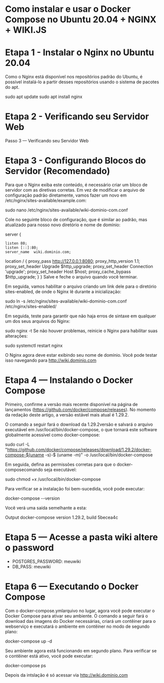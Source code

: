 # Como instalar e usar o Docker Compose no Ubuntu 20.04 + NGINX + WIKI.JS


# Etapa 1 - Instalar o Nginx no Ubuntu 20.04

Como o Nginx está disponível nos repositórios padrão do Ubuntu, é possível instalá-lo a partir desses repositórios usando o sistema de pacotes do apt.

sudo apt update
sudo apt install nginx

# Etapa 2 - Verificando seu Servidor Web
Passo 3 — Verificando seu Servidor Web


# Etapa 3 - Configurando Blocos do Servidor (Recomendado)
Para que o Nginx exiba este conteúdo, é necessário criar um bloco de servidor com as diretivas corretas. Em vez de modificar o arquivo de configuração padrão diretamente, vamos fazer um novo em /etc/nginx/sites-available/example.com:

sudo nano /etc/nginx/sites-available/wiki-dominio-com.conf

Cole no seguinte bloco de configuração, que é similar ao padrão, mas atualizado para nosso novo diretório e nome de domínio:

server {
 
    listen 80;
    listen [::]:80;
    server_name  wiki.dominio.com;


  location / {
    proxy_pass http://127.0.0.1:8080;
    proxy_http_version 1.1;
    proxy_set_header Upgrade $http_upgrade;
    proxy_set_header Connection 'upgrade';
    proxy_set_header Host $host;
    proxy_cache_bypass $http_upgrade;
  }
}
Salve e feche o arquivo quando você terminar.

Em seguida, vamos habilitar o arquivo criando um link dele para o diretório sites-enabled, de onde o Nginx lê durante a inicialização:

sudo ln -s /etc/nginx/sites-available/wiki-dominio-com.conf /etc/nginx/sites-enabled/

Em seguida, teste para garantir que não haja erros de sintaxe em qualquer um dos seus arquivos do Nginx:

sudo nginx -t
Se não houver problemas, reinicie o Nginx para habilitar suas alterações:

sudo systemctl restart nginx

O Nginx agora deve estar exibindo seu nome de domínio. Você pode testar isso navegando para http://wiki.dominio.com

# Etapa 4 — Instalando o Docker Compose

Primeiro, confirme a versão mais recente disponível na página de lançamentos (https://github.com/docker/compose/releases). No momento da redação deste artigo, a versão estável mais atual é 1.29.2.

O comando a seguir fará o download da 1.29.2versão e salvará o arquivo executável em /usr/local/bin/docker-compose, o que tornará este software globalmente acessível como docker-compose:

sudo curl -L "https://github.com/docker/compose/releases/download/1.29.2/docker-compose-$(uname -s)-$
(uname -m)" -o /usr/local/bin/docker-compose

Em seguida, defina as permissões corretas para que o docker-composecomando seja executável:

sudo chmod +x /usr/local/bin/docker-compose

Para verificar se a instalação foi bem-sucedida, você pode executar:

docker-compose --version

Você verá uma saída semelhante a esta:

Output
docker-compose version 1.29.2, build 5becea4c

# Etapa 5 — Acesse a pasta wiki altere o password

- POSTGRES_PASSWORD: meuwiki
- DB_PASS: meuwiki

# Etapa 6 — Executando o Docker Compose

Com o docker-compose.ymlarquivo no lugar, agora você pode executar o Docker Compose para ativar seu ambiente. O comando a seguir fará o download das imagens do Docker necessárias, criará um contêiner para o webserviço e executará o ambiente em contêiner no modo de segundo plano:

docker-compose up -d

Seu ambiente agora está funcionando em segundo plano. Para verificar se o contêiner está ativo, você pode executar:

docker-compose ps

Depois da intslação é só acessar via http://wiki.dominio.com


